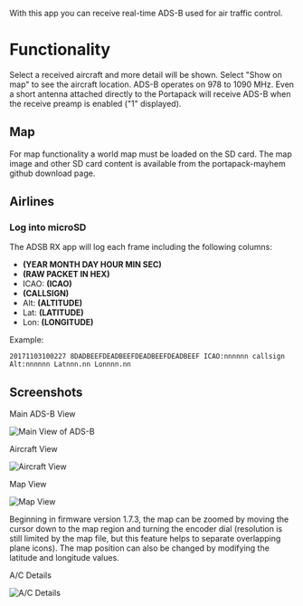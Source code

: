 With this app you can receive real-time ADS-B used for air traffic control.

# Functionality
Select a received aircraft and more detail will be shown. Select "Show on map" to see the aircraft location. ADS-B operates on 978 to 1090 MHz. Even a short antenna attached directly to the Portapack will receive ADS-B when the receive preamp is enabled ("1" displayed).

## Map
For map functionality a world map must be loaded on the SD card. The map image and other SD card content is available from the portapack-mayhem github download page.

## Airlines

### Log into microSD
The ADSB RX app will log each frame including the following columns:

* **(YEAR MONTH DAY HOUR MIN SEC)**
* **(RAW PACKET IN HEX)**
* ICAO: **(ICAO)**
* **(CALLSIGN)**
* Alt: **(ALTITUDE)**
* Lat: **(LATITUDE)**
* Lon: **(LONGITUDE)**

Example:

`20171103100227 8DADBEEFDEADBEEFDEADBEEFDEADBEEF ICAO:nnnnnn callsign Alt:nnnnnn Latnnn.nn Lonnnn.nn`

## Screenshots
Main ADS-B View

![Main View of ADS-B](https://i.ibb.co/ZN5vhN1/SCR-0005.png)

Aircraft View

![Aircraft View](https://i.ibb.co/pwzdgD0/SCR-0006.png)

Map View

![Map View](https://i.ibb.co/SrD1gbv/SCR-0007.png)

Beginning in firmware version 1.7.3, the map can be zoomed by moving the cursor down to the map region and turning the encoder dial (resolution is still limited by the map file, but this feature helps to separate overlapping plane icons).  The map position can also be changed by modifying the latitude and longitude values.


A/C Details

![A/C Details](https://i.ibb.co/SRq38gJ/SCR-0008.png)
